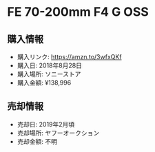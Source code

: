 # FE 70-200mm F4 G OSS
## 購入情報
- 購入リンク: <https://amzn.to/3wfxQKf>
- 購入日: 2018年8月28日
- 購入場所: ソニーストア
- 購入金額: ¥138,996
## 売却情報
- 売却日: 2019年2月頃
- 売却場所: ヤフーオークション
- 売却金額: 不明